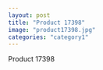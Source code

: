 ```yaml
---
layout: post
title: "Product 17398"
image: "product17398.jpg"
categories: "category1"
---
```

Product 17398

